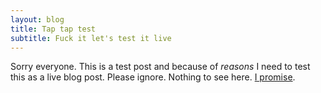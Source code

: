 ```yaml
---
layout: blog
title: Tap tap test
subtitle: Fuck it let's test it live
---
```


Sorry everyone. This is a test post and because of *reasons* I need to test this as a live blog post. Please ignore. Nothing to see here. [I promise](https://twitter.com/tomcritchlow/status/1244999464663859201).

<blockquote class='twitter-tweet' data-conversation='none'><a href='https://twitter.com/vgr/status/1125119314611171328/retweets'></a></blockquote><script async src='https://platform.twitter.com/widgets.js' charset='utf-8'></script>

<blockquote class="twitter-tweet"><a href="https://twitter.com/vgr/status/1125119314611171328?ref_src=twsrc%5Etfw"></a></blockquote> <script async src="https://platform.twitter.com/widgets.js" charset="utf-8"></script>

<blockquote class='twitter-tweet'data-conversation='none'><a href='https://twitter.com/vgr/status/1125119314611171328/likes'></a></blockquote><script async src='https://platform.twitter.com/widgets.js' charset='utf-8'></script>

<blockquote class='twitter-tweet'data-conversation='none'><a href='https://twitter.com/vgr/status/1125119720590462976'></a></blockquote><script async src='https://platform.twitter.com/widgets.js' charset='utf-8'></script>

<blockquote class='twitter-tweet'data-conversation='none'><a href='https://twitter.com/vgr/status/1125119957472145409'></a></blockquote><script async src='https://platform.twitter.com/widgets.js' charset='utf-8'></script>

<blockquote class='twitter-tweet'data-conversation='none'><a href='https://twitter.com/vgr/s...'></a></blockquote><script async src='https://platform.twitter.com/widgets.js' charset='utf-8'></script>

<blockquote class='twitter-tweet'data-conversation='none'><a href='https://twitter.com/vgr/status/1125122035808477184'></a></blockquote><script async src='https://platform.twitter.com/widgets.js' charset='utf-8'></script>

<blockquote class='twitter-tweet'data-conversation='none'><a href='https://twitter.com/vgr/status/1125122401086214144'></a></blockquote><script async src='https://platform.twitter.com/widgets.js' charset='utf-8'></script>

<blockquote class='twitter-tweet'data-conversation='none'><a href='https://twitter.com/vgr/status/1125123077208018944'></a></blockquote><script async src='https://platform.twitter.com/widgets.js' charset='utf-8'></script>

<blockquote class='twitter-tweet'data-conversation='none'><a href='https://twitter.com/vgr/status/1125123376912011264'></a></blockquote><script async src='https://platform.twitter.com/widgets.js' charset='utf-8'></script>

